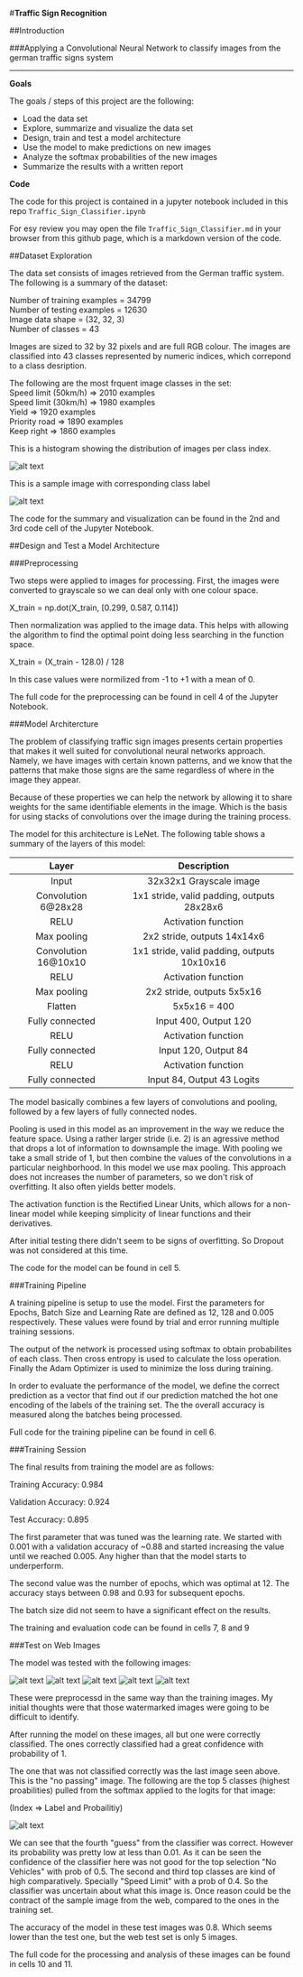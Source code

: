 #**Traffic Sign Recognition** 

##Introduction

###Applying a Convolutional Neural Network to classify images from the german traffic signs system

---

**Goals**

The goals / steps of this project are the following:  
* Load the data set   
* Explore, summarize and visualize the data set  
* Design, train and test a model architecture  
* Use the model to make predictions on new images  
* Analyze the softmax probabilities of the new images  
* Summarize the results with a written report  

**Code**

The code for this project is contained in a jupyter notebook included in this repo `Traffic_Sign_Classifier.ipynb` 

For esy review you may open the file `Traffic_Sign_Classifier.md` in your browser from this github page, which is a markdown version of the code.


##Dataset Exploration

The data set consists of images retrieved from the German traffic system. The following is a summary of the dataset:

Number of training examples = 34799  
Number of testing examples = 12630  
Image data shape = (32, 32, 3)  
Number of classes = 43  

Images are sized to 32 by 32 pixels and are full RGB colour. The images are classified into 43 classes represented by numeric indices, which correpond to a class desription.

The following are the most frquent image classes in the set:  
Speed limit (50km/h) => 2010 examples  
Speed limit (30km/h) => 1980 examples    
Yield => 1920   examples  
Priority road => 1890   examples  
Keep right => 1860   examples  

This is a histogram showing the distribution of images per class index.

![alt text][image1]

This is a sample image with corresponding class label

![alt text][image2]

The code for the summary and visualization can be found in the 2nd and 3rd code cell of the Jupyter Notebook.

##Design and Test a Model Architecture

###Preprocessing

Two steps were applied to images for processing. First, the images were converted to grayscale so we can deal only with one colour space.

X_train = np.dot(X_train, [0.299, 0.587, 0.114])

Then normalization was applied to the image data. This helps with allowing the algorithm to find the optimal point doing less searching in the function space.

X_train = (X_train - 128.0) / 128

In this case values were normilized from -1 to +1 with a mean of 0.

The full code for the preprocessing can be found in cell 4 of the Jupyter Notebook.

###Model Architercture

The problem of classifying traffic sign images presents certain properties that makes it well suited for convolutional neural networks approach. Namely, we have images with certain known patterns, and we know that the patterns that make those signs are the same regardless of where in the image they appear. 

Because of these properties we can help the network by allowing it to share weights for the same identifiable elements in the image. Which is the basis for using stacks of convolutions over the image during the training process.

The model for this architecture is LeNet. The following table shows a summary of the layers of this model:

| Layer         		|     Description	        					| 
|:---------------------:|:---------------------------------------------:| 
| Input         		  | 32x32x1 Grayscale image   | 
| Convolution 6@28x28 | 1x1 stride, valid padding, outputs 28x28x6 |
| RELU					  | Activation function |
| Max pooling	      	  | 2x2 stride,  outputs 14x14x6 |
| Convolution 16@10x10| 1x1 stride, valid padding, outputs 10x10x16|
| RELU					  | Activation function |
| Max pooling	      	  | 2x2 stride,  outputs 5x5x16 |
| Flatten             | 5x5x16 = 400|
| Fully connected	  | Input 400, Output 120|
| RELU					  | Activation function |
| Fully connected	  | Input 120, Output 84|
| RELU					  | Activation function |
| Fully connected	  | Input 84, Output 43 Logits|
 

The model basically combines a few layers of convolutions and pooling, followed by a few layers of fully connected nodes. 

Pooling is used in this model as an improvement in the way we reduce the feature space. Using a rather larger stride (i.e. 2) is an agressive method that drops a lot of information to downsample the image. With pooling we take a small stride of 1, but then combine the values of the convolutions in a particular neighborhood. In this model we use max pooling. This approach does not increases the number of parameters, so we don't risk of overfitting. It also often yields better models.

The activation function is the Rectified Linear Units, which allows for a non-linear model while keeping simplicity of linear functions and their derivatives.

After initial testing there didn't seem to be signs of overfitting. So Dropout was not considered at this time.

The code for the model can be found in cell 5. 

###Training Pipeline

A training pipeline is setup to use the model. First the parameters for Epochs, Batch Size and Learning Rate are defined as 12, 128 and 0.005 respectively. These values were found by trial and error running multiple training sessions.

The output of the network is processed using softmax to obtain probabilites of each class. Then cross entropy is used to calculate the loss operation. Finally the Adam Optimizer is used to minimize the loss during training.

In order to evaluate the performance of the model, we define the correct prediction as a vector that find out if our prediction matched the hot one encoding of the labels of the training set. The the overall accuracy is measured along the batches being processed.

Full code for the training pipeline can be found in cell 6.

###Training Session

The final results from training the model are as follows:

Training Accuracy: 0.984

Validation Accuracy: 0.924

Test Accuracy: 0.895

The first parameter that was tuned was the learning rate. We started with 0.001 with a validation accuracy of ~0.88 and started increasing the value until we reached 0.005. Any higher than that the model starts to underperform.

The second value was the number of epochs, which was optimal at 12. The accuracy stays between 0.98 and 0.93 for subsequent epochs. 

The batch size did not seem to have a significant effect on the results.

The training and evaluation code can be found in cells 7, 8 and 9

###Test on Web Images

The model was tested with the following images:

![alt text][image3] ![alt text][image4] ![alt text][image5] 
![alt text][image6] ![alt text][image7]

These were preprocessd in the same way than the training images. My initial thoughts were that those watermarked images were going to be difficult to identify. 

After running the model on these images, all but one were correctly classified. The ones correctly classified had a great confidence with probability of 1.

The one that was not classified correctly was the last image seen above. This is the "no passing" image. The following are the top 5 classes (highest proabilities) pulled from the softmax applied to the logits for that image:

(Index => Label and Probailitiy)

![alt text][image9]

We can see that the fourth "guess" from the classifier was correct. However its probability was pretty low at less than 0.01. As it can be seen the confidence of the classifier here was not good for the top selection "No Vehicles" with prob of 0.5. The second and third top classes are kind of high comparatively. Specially "Speed Limit" with a prob of 0.4. So the classifier was uncertain about what this image is. Once reason could be the contract of the sample image from the web, compared to the ones in the training set.

The accuracy of the model in these test images was 0.8. Which seems lower than the test one, but the web test set is only 5 images.

The full code for the processing and analysis of these images can be found in cells 10 and 11.

[//]: # (Image References)

[image1]: ./report_img_1.png "Histogram"
[image2]: ./report_img_2.png "Sample Image"
[image3]: ./report_img_3.png "Sample Image"
[image4]: ./report_img_4.png "Sample Image"
[image5]: ./report_img_5.png "Sample Image"
[image6]: ./report_img_6.png "Sample Image"
[image7]: ./report_img_7.png "Sample Image"
[image8]: ./report_img_8.jpg "Sample Image"
[image9]: ./report_img_9.png "Sample Image"



